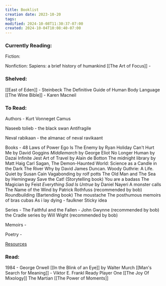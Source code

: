 ```yaml
---
title: Booklist
creation date: 2023-10-20
tags: 
modified: 2024-10-08T11:30:37-07:00
created: 2024-10-04T10:08:40-07:00
---
```

### Currently Reading:
Fiction:


Nonfiction:
Sapiens: a brief history of humankind
[[The Art of Focus]] - 

### Shelved: 
[[East of Eden]] - Steinbeck
The Definitive Guide of Human Body Language
[[The Wine Bible]] - Karen Macneil
### To Read:
Authors -
Kurt Vonneget
Camus

Naseeb tolieb - the black swan
Antifragile

Neval rabikaan - the almanac of neval ravikaant

Books -
48 Laws of Power
Ego Is The Enemy by Ryan Holiday
Can't Hurt Me by David Goggins
_Middlemarch_ by George Eliot
No Longer Human by Dazai
Infinite Jest
Art of Travel by Alain de Botton
The midnight library by Matt Haig
Carl Sagan, The Demon-Haunted World: Science as a Candle in the Dark
The River Why by David James Duncan.
Woody Guthrie: A Life.
Quiet by Susan Cain
Vagabonding by rolf potts
The Old Man and The Sea by Hemingway
Save the Cat! (Storytelling book)
You are a badass
The Magician by Feist
_Everything Sad Is Untrue_ by Daniel Nayeri
A monster calls
The Name of the Wind by Patrick Rothfuss (recommended by bob)
Roundbuilding (Bartending book)
The moustache
The posthumous memoirs of bras cubas
As i lay dying - faulkner
Sticky idea


Series -
The Faithful and the Fallen - John Gwynne  (recommended by bob)
the Cradle series by Will Wight (recommended by bob)

Memoirs - 

Poetry -

[Resources](https://www.reddit.com/r/suggestmeabook/comments/w9by6a/books_that_shaped_your_20s/)

### Read:
1984 - George Orwell
[[In the Blink of an Eye]] by Walter Murch
[[Man's Search for Meaning]] - Viktor E. Frankl
Ready Player One
[[The Joy Of Mixology]]
The Martian
[[The Power of Moments]]

